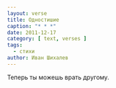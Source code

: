 ```yaml
---
layout: verse
title: Одностишие
caption: "* * *"
date: 2011-12-17
category: [ text, verses ]
tags:
  - стихи
author: Иван Шихалев
---
```

Теперь ты можешь врать другому.
